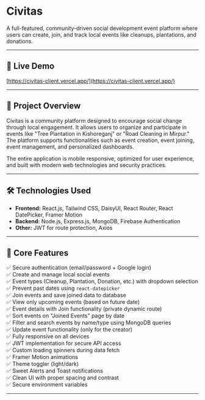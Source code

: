 # Civitas

A full-featured, community-driven social development event platform where users can create, join, and track local events like cleanups, plantations, and donations.

---

## 🚀 Live Demo

[https://civitas-client.vercel.app/](https://civitas-client.vercel.app/)

---

## 📝 Project Overview

Civitas is a community platform designed to encourage social change through local engagement. It allows users to organize and participate in events like "Tree Plantation in Kishoreganj" or "Road Cleaning in Mirpur." The platform supports functionalities such as event creation, event joining, event management, and personalized dashboards.

The entire application is mobile responsive, optimized for user experience, and built with modern web technologies and security practices.

---

## 🛠️ Technologies Used

- **Frontend:** React.js, Tailwind CSS, DaisyUI, React Router, React DatePicker, Framer Motion
- **Backend:** Node.js, Express.js, MongoDB, Firebase Authentication
- **Other:** JWT for route protection, Axios

---

## 🌟 Core Features

✅ Secure authentication (email/password + Google login)  
✅ Create and manage local social events  
✅ Event types (Cleanup, Plantation, Donation, etc.) with dropdown selection  
✅ Prevent past dates using `react-datepicker`  
✅ Join events and save joined data to database  
✅ View only upcoming events (based on future date)  
✅ Event details with Join functionality (private dynamic route)  
✅ Sort events on "Joined Events" page by date  
✅ Filter and search events by name/type using MongoDB queries  
✅ Update event functionality (only for the creator)  
✅ Fully responsive on all devices  
✅ JWT implementation for secure API access  
✅ Custom loading spinners during data fetch  
✅ Framer Motion animations  
✅ Theme toggler (light/dark)  
✅ Sweet Alerts and Toast notifications  
✅ Clean UI with proper spacing and contrast  
✅ Secure environment variables

---



